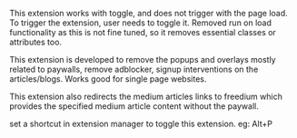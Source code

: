 This extension works with toggle, and does not trigger with the page load. To trigger the extension, user needs to toggle it. Removed run on load functionality as this is not fine tuned, so it removes essential classes or attributes too.

This extension is developed to remove the popups and overlays mostly related to paywalls, remove adblocker, signup interventions on the articles/blogs. Works good for single page websites.

This extension also redirects the medium articles links to freedium which provides the specified medium article content without the paywall.

set a shortcut in extension manager to toggle this extension. eg: Alt+P
